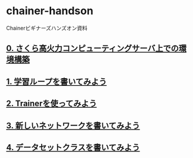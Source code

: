 # chainer-handson

Chainerビギナーズハンズオン資料

## [0. さくら高火力コンピューティングサーバ上での環境構築](http://bit.ly/chainer-handson-vol1)

## [1. 学習ループを書いてみよう](https://github.com/mitmul/chainer-handson/blob/master/1-Write-the-training-loop_ja.ipynb)

## [2. Trainerを使ってみよう](https://github.com/mitmul/chainer-handson/blob/master/2-Try-Trainer-class_ja.ipynb)

## [3. 新しいネットワークを書いてみよう](https://github.com/mitmul/chainer-handson/blob/master/3-Write-your-own-network_ja.ipynb)

## [4. データセットクラスを書いてみよう](https://github.com/mitmul/chainer-handson/blob/master/4-Write-your-own-dataset-class_ja.ipynb)


